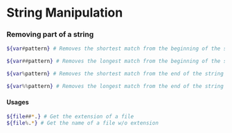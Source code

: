# String Manipulation

### Removing part of a string

```bash
${var#pattern} # Removes the shortest match from the beginning of the string

${var##pattern} # Removes the longest match from the beginning of the string

${var%pattern} # Removes the shortest match from the end of the string

${var%%pattern} # Removes the longest match from the end of the string
```

#### Usages

```bash
${file##*.} # Get the extension of a file
${file%.*} # Get the name of a file w/o extension
```